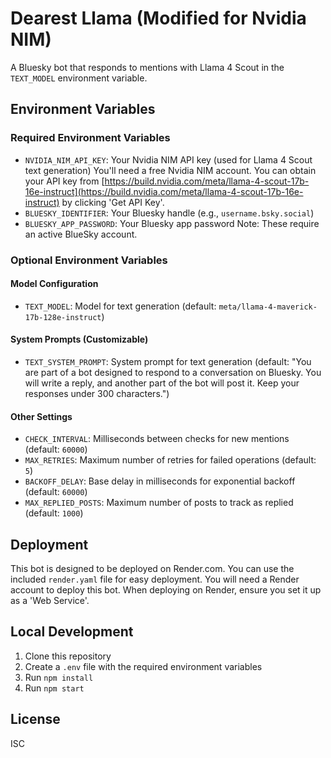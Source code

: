 # Dearest Llama (Modified for Nvidia NIM)

A Bluesky bot that responds to mentions with Llama 4 Scout in the `TEXT_MODEL` environment variable.

## Environment Variables

### Required Environment Variables

- `NVIDIA_NIM_API_KEY`: Your Nvidia NIM API key (used for Llama 4 Scout text generation)
You'll need a free Nvidia NIM account. You can obtain your API key from [https://build.nvidia.com/meta/llama-4-scout-17b-16e-instruct](https://build.nvidia.com/meta/llama-4-scout-17b-16e-instruct) by clicking 'Get API Key'.
- `BLUESKY_IDENTIFIER`: Your Bluesky handle (e.g., `username.bsky.social`)
- `BLUESKY_APP_PASSWORD`: Your Bluesky app password
Note: These require an active BlueSky account.

### Optional Environment Variables

#### Model Configuration
- `TEXT_MODEL`: Model for text generation (default: `meta/llama-4-maverick-17b-128e-instruct`)

#### System Prompts (Customizable)
- `TEXT_SYSTEM_PROMPT`: System prompt for text generation (default: "You are part of a bot designed to respond to a conversation on Bluesky. You will write a reply, and another part of the bot will post it. Keep your responses under 300 characters.")

#### Other Settings
- `CHECK_INTERVAL`: Milliseconds between checks for new mentions (default: `60000`)
- `MAX_RETRIES`: Maximum number of retries for failed operations (default: `5`)
- `BACKOFF_DELAY`: Base delay in milliseconds for exponential backoff (default: `60000`)
- `MAX_REPLIED_POSTS`: Maximum number of posts to track as replied (default: `1000`)

## Deployment

This bot is designed to be deployed on Render.com. You can use the included `render.yaml` file for easy deployment.
You will need a Render account to deploy this bot.
When deploying on Render, ensure you set it up as a 'Web Service'.

## Local Development

1. Clone this repository
2. Create a `.env` file with the required environment variables
3. Run `npm install`
4. Run `npm start`

## License

ISC
